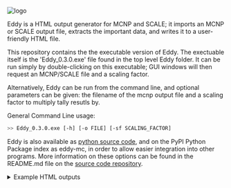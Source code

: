 ![logo](https://cerberusnuclear.com/wp-content/uploads/2020/10/EddyLinkedin.jpg)

Eddy is a HTML output generator for MCNP and SCALE; it imports an MCNP or SCALE output file, extracts the important data, and writes it to a user-friendly HTML file.

This repository contains the the executable version of Eddy. The exectuable itself is the 'Eddy_0.3.0.exe' file found in the top level Eddy folder. It can be run simply by double-clicking on this executable; GUI windows will then request an MCNP/SCALE file and a scaling factor.

Alternatively, Eddy can be run from the command line, and optional parameters can be given: 
the filename of the mcnp output file and a scaling factor to multiply tally resutls by.

General Command Line usage:

```bash
>> Eddy_0.3.0.exe [-h] [-o FILE] [-sf SCALING_FACTOR]
```

Eddy is also available as [python source code](https://github.com/Cerberus-Nuclear/.Eddy-Source), and on the PyPI Python Package index as eddy-mc, in order to allow easier integration into other programs. More information on these options can be found in the README.md file on the [source code repository](https://github.com/Cerberus-Nuclear/.Eddy-Source).

<details>
  <summary>Example HTML outputs</summary>
  <img src="https://cerberusnuclear.com/wp-content/uploads/2020/10/eddy-screen-shot-2.jpg" name="image-name">
  <img src="https://cerberusnuclear.com/wp-content/uploads/2020/10/Results_Summary-1.jpg" name="image-name">
  <img src="https://cerberusnuclear.com/wp-content/uploads/2020/10/Results_Stats-1.jpg" name="image-name">
  <img src="https://cerberusnuclear.com/wp-content/uploads/2020/10/WarningsComments.jpg" name="image-name">
  <img src="https://cerberusnuclear.com/wp-content/uploads/2020/10/particles-1.jpg" name="image-name">
</details>
